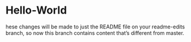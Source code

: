# Hello-World


hese changes will be made to just the README file on your readme-edits branch, so now this branch contains content that’s different from master.
